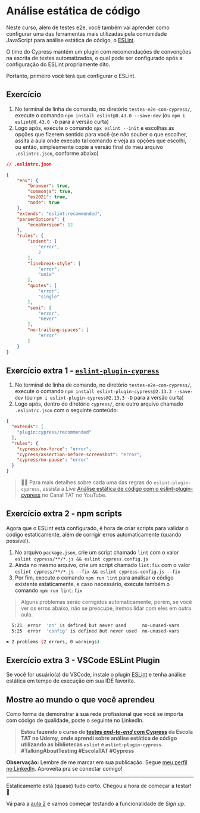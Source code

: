 # Análise estática de código

Neste curso, além de testes e2e, você também vai aprender como configurar uma das ferramentas mais utilizadas pela comunidade JavaScript para análise estática de código, o [ESLint](http://npmjs.com/package/eslint).

O time do Cypress mantém um plugin com recomendações de convenções na escrita de testes automatizados, o qual pode ser configurado após a configuração do ESLint propriamente dito.

Portanto, primeiro você terá que configurar o ESLint.

## Exercício

1. No terminal de linha de comando, no diretório `testes-e2e-com-cypress/`, execute o comando `npm install eslint@8.43.0 --save-dev` (ou `npm i eslint@8.43.0 -D` para a versão curta)
2. Logo após, execute o comando `npx eslint --init` e escolhas as opções que fizerem sentido para você (se não souber o que escolher, assita a aula onde executo tal comando e veja as opções que escolhi, ou então, simplesmente copie a versão final do meu arquivo `.eslintrc.json`, conforme abaixo)

```json
// .eslintrc.json

{
    "env": {
        "browser": true,
        "commonjs": true,
        "es2021": true,
        "node": true
    },
    "extends": "eslint:recommended",
    "parserOptions": {
        "ecmaVersion": 12
    },
    "rules": {
        "indent": [
            "error",
            2
        ],
        "linebreak-style": [
            "error",
            "unix"
        ],
        "quotes": [
            "error",
            "single"
        ],
        "semi": [
            "error",
            "never"
        ],
        "no-trailing-spaces": [
            "error"
        ]
    }
}

```

## Exercício extra 1 - [`eslint-plugin-cypress`](https://www.npmjs.com/package/eslint-plugin-cypress)

1. No terminal de linha de comando, no diretório `testes-e2e-com-cypress/`, execute o comando `npm install eslint-plugin-cypress@2.13.3 --save-dev` (ou `npm i eslint-plugin-cypress@2.13.3 -D` para a versão curta)
2. Logo após, dentro do diretório `cypress/`, crie outro arquivo chamado `.eslintrc.json` com o seguinte conteúdo:

```.eslintrc.json
{
  "extends": [
    "plugin:cypress/recommended"
  ],
  "rules": {
    "cypress/no-force": "error",
    "cypress/assertion-before-screenshot": "error",
    "cypress/no-pause": "error"
  }
}

```

> 🧑‍🏫 Para mais detalhes sobre cada uma das regras do `eslint-plugin-cypress`, assista a _Live_ [Análise estática de código com o eslint-plugin-cypress](https://www.youtube.com/live/3WEQ23HfzQU?feature=share) no Canal TAT no YouTube.

## Exercício extra 2 - npm scripts

Agora que o ESLint está configurado, é hora de criar scripts para validar o código estaticamente, além de corrigir erros automaticamente (quando possível).

1. No arquivo `package.json`, crie um script chamado `lint` com o valor `eslint cypress/**/*.js && eslint cypress.config.js`
2. Ainda no mesmo arquivo, crie um script chamado `lint:fix` com o valor `eslint cypress/**/*.js --fix && eslint cypress.config.js --fix`
3. Por fim, execute o comando `npm run lint` para analisar o código existente estaticamente, e caso necessário, execute também o comando `npm run lint:fix`

> Alguns problemas serão corrigidos automaticamente, porém, se você ver os erros abaixo, não se preocupe, iremos lidar com eles em outra aula.

```sh
  5:21  error  'on' is defined but never used      no-unused-vars
  5:25  error  'config' is defined but never used  no-unused-vars

✖ 2 problems (2 errors, 0 warnings)

```

## Exercício extra 3 - VSCode ESLint Plugin

Se você for usuário(a) do VSCode, instale o plugin [ESLint](https://marketplace.visualstudio.com/items?itemName=dbaeumer.vscode-eslint) e tenha análise estática em tempo de execução em sua IDE favorita.

## Mostre ao mundo o que você aprendeu

Como forma de demonstrar à sua rede profissional que você se importa com código de qualidade, poste o seguinte no LinkedIn.

> **Estou fazendo o curso de [testes _end-to-end_ com Cypress](https://www.udemy.com/course/testes-end-to-end-com-cypress/?referralCode=BFC58FC7B29F2F37904D) da Escola TAT no Udemy, onde aprendi sobre análise estática de código utilizando as bibliotecas `eslint` e `eslint-plugin-cypress`. #TalkingAboutTesting #EscolaTAT #Cypress**

**Observação:** Lembre de me marcar em sua publicação. Segue [meu perfil no LinkedIn](https://www.linkedin.com/in/walmyr-lima-e-silva-filho). Aproveita pra se conectar comigo!

___

Estaticamente está (quase) tudo certo. Chegou a hora de começar a testar! 🧪

Vá para a [aula 2](./2.md) e vamos começar testando a funcionalidade de _Sign up_.
